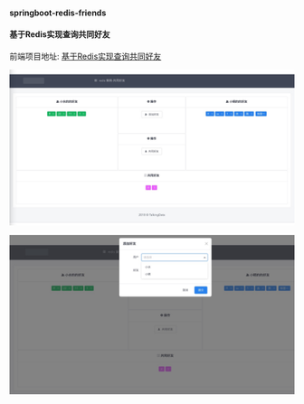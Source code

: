 #### springboot-redis-friends 
#### 基于Redis实现查询共同好友

前端项目地址: <a href="https://github.com/haoxiaoyong1014/common-friends">基于Redis实现查询共同好友</a>

![image](https://github.com/haoxiaoyong1014/common-friends/raw/master/src/assets/Wechat.jpeg)

![image](https://github.com/haoxiaoyong1014/common-friends/raw/master/src/assets/WechatIMG1.jpeg)
